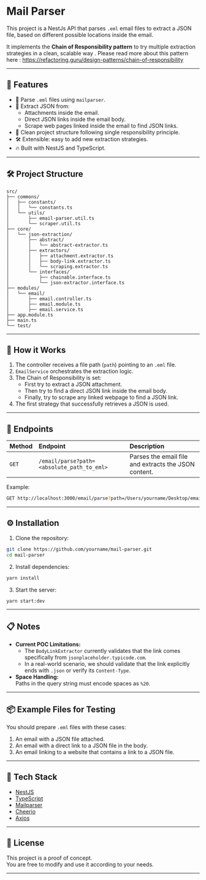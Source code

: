 
# Mail Parser

This project is a NestJs API that parses `.eml` email files to extract a JSON file, based on different possible locations inside the email.

It implements the **Chain of Responsibility pattern** to try multiple extraction strategies in a clean, scalable way . Please read more about this pattern here : https://refactoring.guru/design-patterns/chain-of-responsibility

---

## 🚀 Features

- 📂 Parse `.eml` files using `mailparser`.
- 📨 Extract JSON from:
  - Attachments inside the email.
  - Direct JSON links inside the email body.
  - Scrape web pages linked inside the email to find JSON links.
- 🧹 Clean project structure following single responsibility principle.
- 🛠 Extensible: easy to add new extraction strategies.
- 🔥 Built with NestJS and TypeScript.

---

## 🛠 Project Structure

```
src/
├── commons/
│   ├── constants/
│   │   └── constants.ts
│   └── utils/
│       ├── email-parser.util.ts
│       └── scraper.util.ts
├── core/
│   └── json-extraction/
│       ├── abstract/
│       │   └── abstract-extractor.ts
│       ├── extractors/
│       │   ├── attachment.extractor.ts
│       │   ├── body-link.extractor.ts
│       │   └── scraping.extractor.ts
│       └── interfaces/
│           ├── chainable.interface.ts
│           └── json-extractor.interface.ts
├── modules/
│   └── email/
│       ├── email.controller.ts
│       ├── email.module.ts
│       ├── email.service.ts
├── app.module.ts
├── main.ts
└── test/
```

---

## 🧩 How it Works

1. The controller receives a file path (`path`) pointing to an `.eml` file.
2. `EmailService` orchestrates the extraction logic.
3. The Chain of Responsibility is set:
    - First try to extract a JSON attachment.
    - Then try to find a direct JSON link inside the email body.
    - Finally, try to scrape any linked webpage to find a JSON link.
4. The first strategy that successfully retrieves a JSON is used.

---

## 🧪 Endpoints

| Method | Endpoint | Description |
|:-------|:---------|:------------|
| `GET`  | `/email/parse?path=<absolute_path_to_eml>` | Parses the email file and extracts the JSON content. |

Example:

```bash
GET http://localhost:3000/email/parse?path=/Users/yourname/Desktop/email-attachments/sample-email.eml
```

---

## ⚙️ Installation

1. Clone the repository:

```bash
git clone https://github.com/yourname/mail-parser.git
cd mail-parser
```

2. Install dependencies:

```bash
yarn install
```

3. Start the server:

```bash
yarn start:dev
```

---

## 📋 Notes

- **Current POC Limitations:**
  - The `BodyLinkExtractor` currently validates that the link comes specifically from `jsonplaceholder.typicode.com`.
  - In a real-world scenario, we should validate that the link explicitly ends with `.json` or verify its `Content-Type`.
- **Space Handling:**  
  Paths in the query string must encode spaces as `%20`.

---

## 📦 Example Files for Testing

You should prepare `.eml` files with these cases:

1. An email with a JSON file attached.
2. An email with a direct link to a JSON file in the body.
3. An email linking to a website that contains a link to a JSON file.

---

## 🧠 Tech Stack

- [NestJS](https://nestjs.com/)
- [TypeScript](https://www.typescriptlang.org/)
- [Mailparser](https://nodemailer.com/extras/mailparser/)
- [Cheerio](https://cheerio.js.org/)
- [Axios](https://axios-http.com/)

---

## 📜 License

This project is a proof of concept.  
You are free to modify and use it according to your needs.

---
